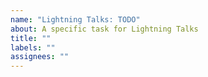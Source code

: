 ```yaml
---
name: "Lightning Talks: TODO"
about: A specific task for Lightning Talks
title: ""
labels: ""
assignees: ""
---
```

